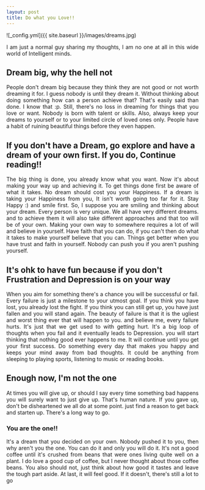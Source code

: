```yaml
---
layout: post
title: Do what you Love!!
---
```


![_config.yml]({{ site.baseurl }}/images/dreams.jpg)

<p style="text-align:justify;">
I am just a normal guy sharing my thoughts, I am no one at all in this wide world of Intelligent minds.</p>


<h2>Dream big, why the hell not</h2>
<p style="text-align:justify;">
People don't dream big because they think they are not good or not worth dreaming it for. I guess nobody is until they dream it.
Without thinking about doing something how can a person achieve that? That's easily said than done. I know that :p.
Still, there's no loss in dreaming for things that you love or want. Nobody is born with talent or skills. Also, always keep your dreams to yourself or to your limited circle of loved ones only. People have a habit of ruining beautiful things before they
even happen.</p>

<h2>If you don't have a Dream, go explore and have a dream of your own first. If you do, Continue reading!!</h2>

<p style="text-align:justify;">
The big thing is done, you already know what you want. Now it's about making your way up and achieving it.
To get things done first be aware of what it takes. No dream should cost you your Happiness. If a dream is taking your Happiness from you, It isn't worth going too far for it. Stay Happy :) and smile first. So, I suppose you are smiling and thinking about your dream. Every person is very unique. We all have very different dreams. and to achieve them it will also take different approaches
and that too will be of your own. Making your own way to somewhere requires a lot of will and believe in yourself. Have faith that you can do, if you can't then do what it takes to make yourself believe that you can. Things get better when you have trust
and faith in yourself. Nobody can push you if you aren't pushing yourself.</p>

<h2>It's ohk to have fun because if you don't Frustration and Depression is on your way</h2>
<p style="text-align:justify;">
When you aim for something there's a chance you will be successful or fail. Every failure is just a milestone to your utmost goal.
If you think you have lost, you already lost the fight. If you think you can still get up, you have just fallen and you will stand again.
The beauty of failure is that it is the ugliest and worst thing ever that will happen to you. and believe me, every failure
hurts. It's just that we get used to with getting hurt. It's a big loop of thoughts when you fail and it eventually leads to
Depression. you will start thinking that nothing good ever happens to me. It will continue until you get your first success.
Do something every day that makes you happy and keeps your mind away from bad thoughts. It could be anything from sleeping to 
playing sports, listening to music or reading books.</p>

<h2>Enough now, I'm not the one</h2>
<p style="text-align:justify;">
At times you will give up, or should I say every time something bad happens you will surely want to just give up. That's human nature.
If you gave up, don't be disheartened we all do at some point. just find a reason to get back and starten up. There's a long way
 to go.</p>

<h3>You are the one!!</h3>

<p style="text-align:justify;">
It's a dream that you decided on your own. Nobody pushed it to you, then why aren't you the one. You can do it and only you will do it. It's not a good coffee until it's crushed from beans that were ones living quite well on a plant. I do love a good cup of coffee, but I never thought about those coffee beans. You also should not, just think about how good it tastes and leave the tough part aside. At last, it will feel good. If it doesn't, there's still a lot to go</p>



